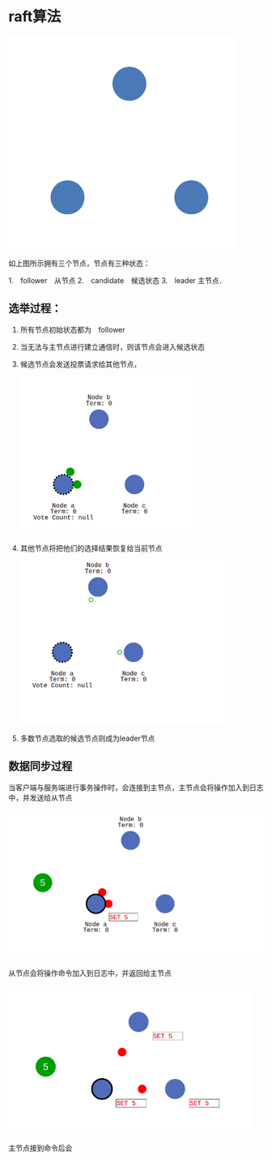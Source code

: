 # raft算法

![image-20200824170629732](pic/image-20200824170629732.png)

如上图所示拥有三个节点，节点有三种状态：

1.　follower　从节点
2.　candidate　候选状态
3.　leader 主节点．

## 选举过程：

1. 所有节点初始状态都为　follower 

2. 当无法与主节点进行建立通信时，则该节点会进入候选状态

3. 候选节点会发送投票请求给其他节点，

   

   ![image-20200824172623834](pic/image-20200824172623834.png)

4. 其他节点将把他们的选择结果恢复给当前节点

   ![image-20200824172849457](pic/image-20200824172849457.png)

5. 多数节点选取的候选节点则成为leader节点

## 数据同步过程



当客户端与服务端进行事务操作时，会连接到主节点，主节点会将操作加入到日志中，并发送给从节点



![image-20200824173329727](pic/image-20200824173329727.png)

从节点会将操作命令加入到日志中，并返回给主节点

![image-20200825144627412](pic/image-20200825144627412.png)

主节点接到命令后会


